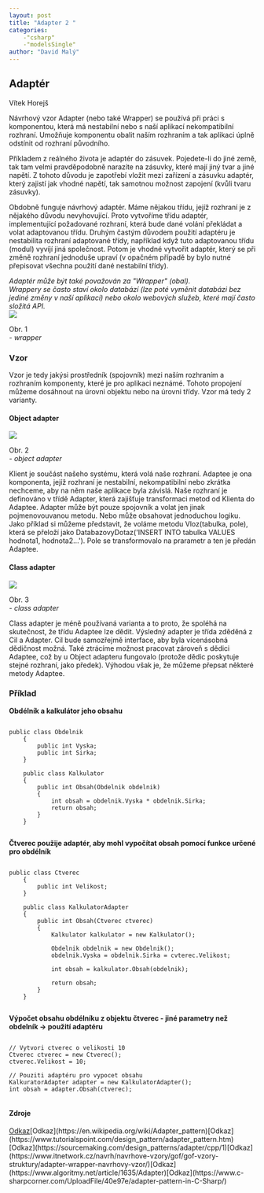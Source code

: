 ```yaml
---
layout: post
title: "Adapter 2 "
categories:
    -"csharp"
    -"modelsSingle"
author: "David Malý"
--- 
```



##   Adaptér


Vítek Horejš



Návrhový vzor Adapter (nebo také Wrapper) se používá při práci s komponentou, která má nestabilní nebo s naší aplikací nekompatibilní rozhraní. Umožňuje komponentu obalit naším rozhraním a tak aplikaci úplně odstínit od rozhraní původního.



Příkladem z reálného života je adaptér do zásuvek. Pojedete-li do jiné země, tak tam velmi pravděpodobně narazíte na zásuvky, které mají jiný tvar a jiné napětí. Z tohoto důvodu je zapotřebí vložit mezi zařízení a zásuvku adaptér, který zajistí jak vhodné napětí, tak samotnou možnost zapojení (kvůli tvaru zásuvky).



Obdobně funguje návrhový adaptér. Máme nějakou třídu, jejíž rozhraní je z nějakého důvodu nevyhovující. Proto vytvoříme třídu adaptér, implementující požadované rozhraní, která bude dané volání překládat a volat adaptovanou třídu. Druhým častým důvodem použití adaptéru je nestabilita rozhraní adaptované třídy, například když tuto adaptovanou třídu (modul) vyvíjí jiná společnost. Potom je vhodné vytvořit adaptér, který se při změně rozhraní jednoduše upraví (v opačném případě by bylo nutné přepisovat všechna použití dané nestabilní třídy).

*Adaptér může být také považován za "Wrapper" (obal).<br>    Wrappery se často staví okolo databází (lze poté vyměnit databázi bez jediné změny v naší aplikaci) nebo okolo webových služeb, které mají často složitá API.<br>*![](images/wrapper.png)

Obr. 1<br>    *- wrapper*


### Vzor


Vzor je tedy jakýsi prostředník (spojovník) mezi naším rozhraním a rozhraním komponenty, které je pro aplikaci neznámé. Tohoto propojení můžeme dosáhnout na úrovni objektu nebo na úrovni třídy. Vzor má tedy 2 varianty.


#### Object adapter
![](images/object_simple_adapter.png)

Obr. 2<br>    *- object adapter*



Klient je součást našeho systému, která volá naše rozhraní. Adaptee je ona komponenta, jejíž rozhraní je nestabilní, nekompatibilní nebo zkrátka nechceme, aby na něm naše aplikace byla závislá. Naše rozhraní je definováno v třídě Adapter, která zajišťuje transformaci metod od Klienta do Adaptee. Adapter může být pouze spojovník a volat jen jinak pojmenovouvanou metodu. Nebo může obsahovat jednoduchou logiku. Jako příklad si můžeme představit, že voláme metodu Vloz(tabulka, pole), která se přeloží jako DatabazovyDotaz('INSERT INTO tabulka VALUES hodnota1, hodnota2...'). Pole se transformovalo na prarametr a ten je předán Adaptee.


#### Class adapter
![](images/class_adapter.png)

Obr. 3<br>    *- class adapter*



Class adapter je méně používaná varianta a to proto, že spoléhá na skutečnost, že třídu Adaptee lze dědit. Výsledný adapter je třída zděděná z Cil a Adapter. Cil bude samozřejmě interface, aby byla vícenásobná dědičnost možná. Také ztrácíme možnost pracovat zároveň s dědici Adaptee, což by u Object adapteru fungovalo (protože dědic poskytuje stejné rozhraní, jako předek). Výhodou však je, že můžeme přepsat některé metody Adaptee.


### Příklad
**Obdélník a kalkulátor jeho obsahu**
```

public class Obdelnik
    {
        public int Vyska;
        public int Sirka;
    }

    public class Kalkulator
    {
        public int Obsah(Obdelnik obdelnik)
        {
            int obsah = obdelnik.Vyska * obdelnik.Sirka;
            return obsah;
        }
    }


```
**Čtverec použije adaptér, aby mohl vypočítat obsah pomocí funkce určené pro obdélník**
```

public class Ctverec
    {
        public int Velikost;
    }

    public class KalkulatorAdapter
    {
        public int Obsah(Ctverec ctverec)
        {
            Kalkulator kalkulator = new Kalkulator();

            Obdelnik obdelnik = new Obdelnik();
            obdelnik.Vyska = obdelnik.Sirka = cvterec.Velikost;

            int obsah = kalkulator.Obsah(obdelnik);

            return obsah;
        }
    }


```
**Výpočet obsahu obdélníku z objektu čtverec - jiné parametry než obdelník -> použití adaptéru**
```

// Vytvori ctverec o velikosti 10
Ctverec ctverec = new Ctverec();
ctverec.Velikost = 10;

// Pouziti adaptéru pro vypocet obsahu
KalkuratorAdapter adapter = new KalkulatorAdapter();
int obsah = adapter.Obsah(ctverec);


```
<!--<table class="table-basic"><tr class="mdl-color--primary">	<th>1. sloupec </th>	<th>2. sloupec </th>	<th>3. sloupec </th></tr><tr>	<td>Adam</td>	<td>Novák</td>	<td>Guruk</td></tr><tr>	<td>Jan</td>	<td>Nedonošený</td>	<td>Dřevorubec</td></tr><tr>	<td>Otakar</td>	<td>Věčný</td>	<td>Bůh</td></tr>
</table>
<p></p>
<table class="table-basic center-text"><tr class="mdl-color--primary">	<th>1. sloupec </th></tr><tr>	<td>Adam</td>
</tr><tr>	<td>Jan</td>
</tr><tr>	<td>Otakar</td>
</tr>
</table>-->
#### Zdroje
[Odkaz](https://cs.wikipedia.org/wiki/Adapt%C3%A9r_(n%C3%A1vrhov%C3%BD_vzor))[Odkaz](https://en.wikipedia.org/wiki/Adapter_pattern)[Odkaz](https://www.tutorialspoint.com/design_pattern/adapter_pattern.htm)[Odkaz](https://sourcemaking.com/design_patterns/adapter/cpp/1)[Odkaz](https://www.itnetwork.cz/navrh/navrhove-vzory/gof/gof-vzory-struktury/adapter-wrapper-navrhovy-vzor/)[Odkaz](https://www.algoritmy.net/article/1635/Adapter)[Odkaz](https://www.c-sharpcorner.com/UploadFile/40e97e/adapter-pattern-in-C-Sharp/)